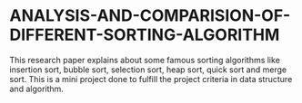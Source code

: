 # ANALYSIS-AND-COMPARISION-OF-DIFFERENT-SORTING-ALGORITHM
This research paper explains about some famous sorting algorithms like insertion sort, bubble sort, selection sort, heap sort, quick sort and merge sort. This is a mini project done to fulfill the project criteria in data structure and algorithm.
